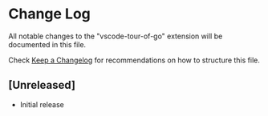 # Change Log

All notable changes to the "vscode-tour-of-go" extension will be documented in this file.

Check [Keep a Changelog](http://keepachangelog.com/) for recommendations on how to structure this file.

## [Unreleased]

- Initial release